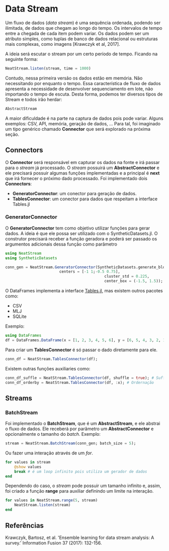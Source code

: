 # Data Stream

Um fluxo de dados (_data stream_) é uma sequência ordenada, podendo ser ilimitada, de dados que chegam ao longo do tempo. Os intervalos de tempo entre a chegada de cada item podem variar. Os dados podem ser um atributo simples, como tuplas de banco de dados relacional ou estruturas mais complexas, como imagens [Krawczyk et al, 2017].

A ideia será escutar o stream por um certo período de tempo. Ficando na seguinte forma:

```julia
NeatStream.listen(stream, time = 1000)
```

Contudo, nessa primeira versão os dados estão em memória. Não necessitando por enquanto o tempo. Essa característica de fluxo de dados apresenta a necessidade de desenvolver sequenciamento em lote, não importando o tempo de escuta.
Desta forma, podemos ter diversos tipos de Stream e todos irão herdar:

```julia
AbstractStream
```

A maior dificuldade é na parte na captura de dados pois pode variar. Alguns exemplos: CSV, API, memória, geração de dados, ... Para tal, foi imaginado um tipo genérico chamado __Connector__ que será explorado na próxima seção.

## Connectors

O __Connector__ será responsável em capturar os dados na fonte e irá passar para o _stream_ já processado. O _stream_ possuirá um __AbstractConnector__ e ele precisará possuir algumas funções implementadas e a principal é __next__ que irá fornecer o próximo dado processado. Foi implementado dois __Connectors__:

- __GeneratorConnector__: um conector para geração de dados.
- __TablesConnector__: um conector para dados que respeitam a interface Tables.jl

### GeneratorConnector

O __GeneratorConnector__ tem como objetivo utilizar funções para gerar dados. A ideia é que ele possa ser utilizado com o SyntheticDatasets.jl. O construtor precisará receber a função geradora e poderá ser passado os argumentos adicionais dessa função como parâmetro

```julia
using NeatStream
using SyntheticDatasets

conn_gen = NeatStream.GeneratorConnector(SyntheticDatasets.generate_blobs, 
						centers = [-1 1;-0.5 0.75], 
                                        	cluster_std = 0.225, 
                                        	center_box = (-1.5, 1.5));
```

O DataFrames implementa a interface [Tables.jl](https://github.com/JuliaData/Tables.jl), mas existem outros pacotes como:
- CSV
- MLJ
- SQLite

Exemplo:

```julia
using DataFrames
df = DataFrames.DataFrame(x = [1, 2, 3, 4, 5, 6], y = [6, 5, 4, 3, 2, 1]);
```

Para criar um __TablesConnector__ é só passar o dado diretamente para ele.

```julia
conn_df = NeatStream.TablesConnector(df);
```

Existem outras funções auxiliaries como:

```julia
conn_df_suffle = NeatStream.TablesConnector(df, shuffle = true); # Suffle
conn_df_orderby = NeatStream.TablesConnector(df, :x); # Ordernação
```

## Streams

### BatchStream

Foi implementado o __BatchStream__, que é um __AbstractStream__, e ele abstrai o fluxo de dados. Ele receberá por parâmetro um __AbstractConnector__ e opcionalmente o tamanho do _batch_. Exemplo:

```julia
stream = NeatStream.BatchStream(conn_gen; batch_size = 5);
```

Ou fazer uma interação através de um _for_.

```julia
for values in stream
	@show values
	break # é um loop infinito pois utiliza um gerador de dados
end
```
Dependendo do caso, o _stream_ pode possuir um tamanho infinito e, assim, foi criado a função __range__ para auxiliar definindo um limite na interação.

```julia
for values in NeatStream.range(5, stream)
	NeatStream.listen(stream)
end
```

## Referências
Krawczyk, Bartosz, et al. 'Ensemble learning for data stream analysis: A survey.' Information Fusion 37 (2017): 132-156.